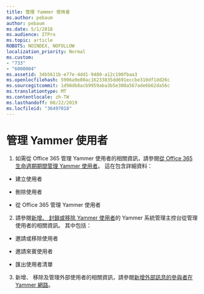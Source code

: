 ```yaml
---
title: 管理 Yammer 使用者
ms.author: pebaum
author: pebaum
ms.date: 5/1/2018
ms.audience: ITPro
ms.topic: article
ROBOTS: NOINDEX, NOFOLLOW
localization_priority: Normal
ms.custom:
- "733"
- "6000004"
ms.assetid: 34b5611b-e77e-4dd1-9480-a12c190fbaa3
ms.openlocfilehash: 5906a9e80ac16233835dd691eccbe310df1dd26c
ms.sourcegitcommit: 1d98db8acb9959aba3b5e308a567ade6b62da56c
ms.translationtype: MT
ms.contentlocale: zh-TW
ms.lasthandoff: 08/22/2019
ms.locfileid: "36497018"
---
```

# <a name="managing-yammer-users"></a>管理 Yammer 使用者

1. 如需從 Office 365 管理 Yammer 使用者的相關資訊，請參閱[從 Office 365 生命週期期間管理 Yammer 使用者](https://support.office.com/article/6c4c8fff-6444-404a-bffc-f9da0bcc3039)。 這在包含詳細資料：

  - 建立使用者

  - 刪除使用者

  - 從 Office 365 管理 Yammer 使用者

2. 請參閱[新增、 封鎖或移除 Yammer 使用者](http://alchemyportal.azurewebsites.net/Rule/ManageYammer%20users%20across%20their%20lifecycle%20from%20Office%20365)的 Yammer 系統管理主控台從管理使用者的相關資訊。 其中包括：

  - 邀請或移除使用者

  - 邀請來賓使用者

  - 匯出使用者清單

3. 新增、 移除及管理外部使用者的相關資訊，請參閱[新增外部訊息的參與者在 Yammer 網路](https://support.office.com/article/423653bb-86b2-4eac-9d7e-dca121f7c16c)。

